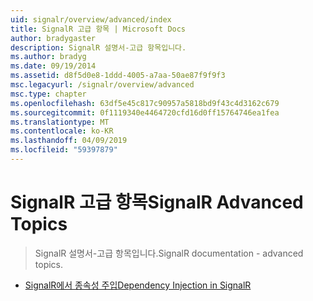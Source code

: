 ```yaml
---
uid: signalr/overview/advanced/index
title: SignalR 고급 항목 | Microsoft Docs
author: bradygaster
description: SignalR 설명서-고급 항목입니다.
ms.author: bradyg
ms.date: 09/19/2014
ms.assetid: d8f5d0e8-1ddd-4005-a7aa-50ae87f9f9f3
msc.legacyurl: /signalr/overview/advanced
msc.type: chapter
ms.openlocfilehash: 63df5e45c817c90957a5818bd9f43c4d3162c679
ms.sourcegitcommit: 0f1119340e4464720cfd16d0ff15764746ea1fea
ms.translationtype: MT
ms.contentlocale: ko-KR
ms.lasthandoff: 04/09/2019
ms.locfileid: "59397879"
---
```

# <a name="signalr-advanced-topics"></a><span data-ttu-id="e7973-103">SignalR 고급 항목</span><span class="sxs-lookup"><span data-stu-id="e7973-103">SignalR Advanced Topics</span></span>

> <span data-ttu-id="e7973-104">SignalR 설명서-고급 항목입니다.</span><span class="sxs-lookup"><span data-stu-id="e7973-104">SignalR documentation - advanced topics.</span></span>


- [<span data-ttu-id="e7973-105">SignalR에서 종속성 주입</span><span class="sxs-lookup"><span data-stu-id="e7973-105">Dependency Injection in SignalR</span></span>](dependency-injection.md)
